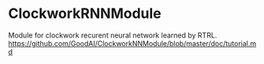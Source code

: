 # ClockworkRNNModule
Module for clockwork recurent neural network learned by RTRL.
https://github.com/GoodAI/ClockworkNNModule/blob/master/doc/tutorial.md
